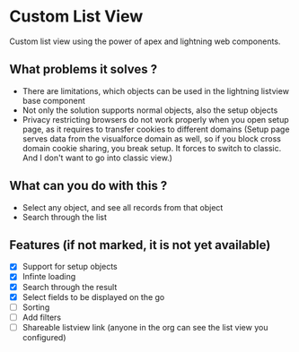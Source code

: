 # Custom List View

Custom list view using the power of apex and lightning web components.

## What problems it solves ?

-   There are limitations, which objects can be used in the lightning listview base component
-   Not only the solution supports normal objects, also the setup objects
-   Privacy restricting browsers do not work properly when you open setup page, as it requires to transfer cookies to different domains
    (Setup page serves data from the visualforce domain as well, so if you block cross domain cookie sharing, you break setup. It forces to switch to classic. And I don't want to go into classic view.)

## What can you do with this ?

-   Select any object, and see all records from that object
-   Search through the list

## Features (if not marked, it is not yet available)

-   [x] Support for setup objects
-   [x] Infinte loading
-   [x] Search through the result
-   [x] Select fields to be displayed on the go
-   [ ] Sorting
-   [ ] Add filters
-   [ ] Shareable listview link (anyone in the org can see the list view you configured)

